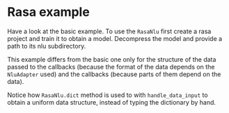 # Rasa example

Have a look at the basic example. To use the `RasaNlu` first create a rasa project and train it to obtain a model.
Decompress the model and provide a path to its nlu subdirectory.

This example differs from the basic one only for the structure of the data passed to the callbacks (because the format
of the data depends on the `NluAdapter` used) and the callbacks (because parts of them depend on the data).

Notice how `RasaNlu.dict` method is used to with `handle_data_input` to obtain a uniform data structure, instead of
typing the dictionary by hand.